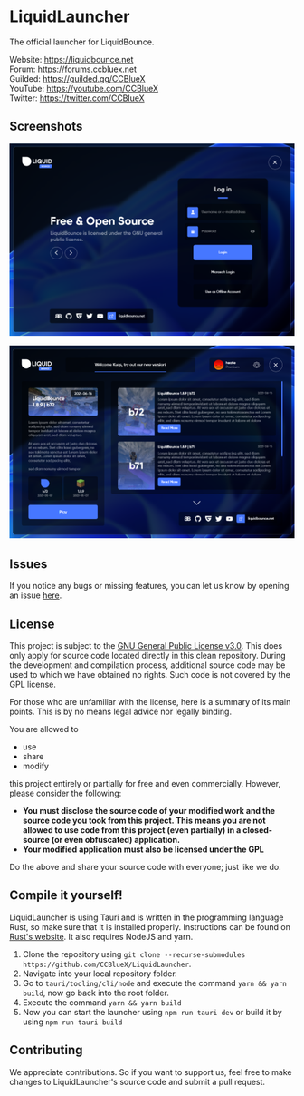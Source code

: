 # LiquidLauncher
The official launcher for LiquidBounce.

Website: https://liquidbounce.net \
Forum: https://forums.ccbluex.net \
Guilded: https://guilded.gg/CCBlueX \
YouTube: https://youtube.com/CCBlueX \
Twitter: https://twitter.com/CCBlueX

## Screenshots
![Login](gh_assets/screenshot-1.png)

![Main](gh_assets/screenshot-2.png)

## Issues
If you notice any bugs or missing features, you can let us know by opening an issue [here](https://github.com/CCBlueX/LiquidLauncher/issues).

## License
This project is subject to the [GNU General Public License v3.0](LICENSE). This does only apply for source code located directly in this clean repository. During the development and compilation process, additional source code may be used to which we have obtained no rights. Such code is not covered by the GPL license.

For those who are unfamiliar with the license, here is a summary of its main points. This is by no means legal advice nor legally binding.

You are allowed to
- use
- share
- modify

this project entirely or partially for free and even commercially. However, please consider the following:

- **You must disclose the source code of your modified work and the source code you took from this project. This means you are not allowed to use code from this project (even partially) in a closed-source (or even obfuscated) application.**
- **Your modified application must also be licensed under the GPL** 

Do the above and share your source code with everyone; just like we do.

## Compile it yourself!
LiquidLauncher is using Tauri and is written in the programming language Rust, so make sure that it is installed properly. Instructions can be found on [Rust's website](https://www.rust-lang.org/learn/get-started). It also requires NodeJS and yarn.
1. Clone the repository using `git clone --recurse-submodules https://github.com/CCBlueX/LiquidLauncher`. 
2. Navigate into your local repository folder.
3. Go to `tauri/tooling/cli/node` and execute the command `yarn && yarn build`, now go back into the root folder.
4. Execute the command `yarn && yarn build`
5. Now you can start the launcher using `npm run tauri dev` or build it by using `npm run tauri build`
## Contributing

We appreciate contributions. So if you want to support us, feel free to make changes to LiquidLauncher's source code and submit a pull request.
